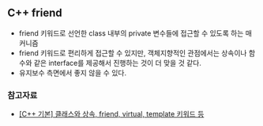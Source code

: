## C++ friend

- friend 키워드로 선언한 class 내부의 private 변수들에 접근할 수 있도록 하는 매커니즘
- friend 키워드로 편리하게 접근할 수 있지만, 객체지향적인 관점에서는 상속이나 함수와 같은 interface를 제공해서 진행하는 것이 더 맞을 것 같다.
- 유지보수 측면에서 좋지 않을 수 있다.

### 참고자료
- [[C++ 기본] 클래스와 상속, friend, virtual, template 키워드 등](https://unikys.tistory.com/355)
